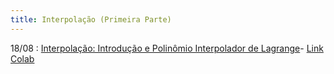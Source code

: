 ```yaml
---
title: Interpolação (Primeira Parte) 
---
```


18/08
: [Interpolação: Introdução e Polinômio Interpolador de Lagrange](https://youtu.be/vhVfhBO_7-4)- [Link Colab](https://colab.research.google.com/drive/1xc1XaOCK6TOw_dSpmQmRcXgub-Z6cdjp#scrollTo=2aeGarPbHQp_)
